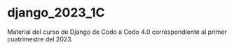 # django_2023_1C
Material del curso de Django de Codo a Codo 4.0 correspondiente al primer cuatrimestre del 2023.

